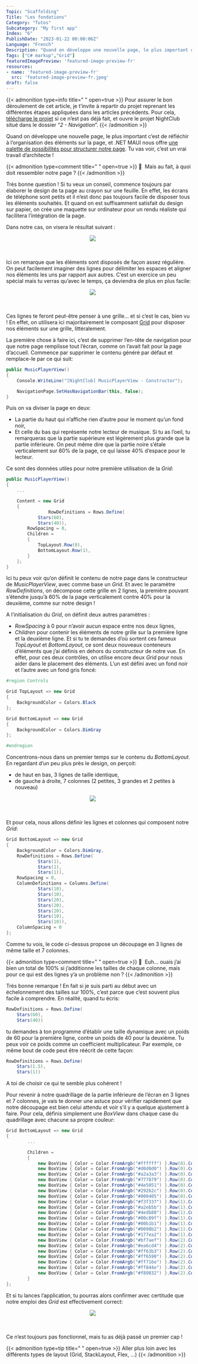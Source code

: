 ```yaml
---
Topic: "Scaffolding"
Title: "Les fondations"
Category: "Tutos"
Subcategory: "My first app"
Index: "6"
PublishDate: "2023-01-22 00:00:06Z"
Language: "French"
Description: "Quand on développe une nouvelle page, le plus important c’est de réfléchir à l’organisation des éléments sur la page. Comme tu vas le voir, c’est un vrai travail d’architecte !"
Tags: ["C# markup","Grid"]
featuredImagePreview: 'featured-image-preview-fr'
resources:
- name: 'featured-image-preview-fr'
  src: 'featured-image-preview-fr.jpeg'
draft: false
---
```


<!--more-->

<style>
.img-sizes{min-height:50px;max-height:600px;min-width:50px;max-width:600px;height:auto;width:auto}
</style>

{{< admonition type=info title="‎ " open=true >}}
Pour assurer le bon déroulement de cet article, je t’invite à repartir du projet reprenant les différentes étapes appliquées dans les articles précédents. Pour cela, [télécharge le projet](https://github.com/Kapusch/blog-dotnet-maui) si ce n’est pas déjà fait, et ouvre le projet NightClub situé dans le dossier “*2 - Navigation*”.
{{< /admonition >}}

Quand on développe une nouvelle page, le plus important c’est de réfléchir à l’organisation des éléments sur la page, et .NET MAUI nous offre [une palette de possibilités pour structurer notre page](https://learn.microsoft.com/en-us/dotnet/maui/user-interface/layouts/). Tu vas voir, c’est un vrai travail d’architecte !


{{< admonition type=comment title="‎ " open=true >}}
🐒‎ ‎ Mais au fait, à quoi doit ressembler notre page ?
{{< /admonition >}}

Très bonne question ! Si tu veux un conseil, commence toujours par élaborer le design de ta page au crayon sur une feuille. En effet, les écrans de téléphone sont petits et il n’est donc pas toujours facile de disposer tous les éléments souhaités. Et quand on est suffisamment satisfait du design sur papier, on crée une maquette sur ordinateur pour un rendu réaliste qui facilitera l’intégration de la page.

Dans notre cas, on visera le résultat suivant :

<figure><p align="center"><img class="img-sizes" src="./images/F25FC1F576D94B299848D78DBA0AF729.png"></p></figure>

Ici on remarque que les éléments sont disposés de façon assez régulière. On peut facilement imaginer des lignes pour délimiter les espaces et aligner nos éléments les uns par rapport aux autres. C’est un exercice un peu spécial mais tu verras qu’avec le temps, ça deviendra de plus en plus facile:

<figure><p align="center"><img class="img-sizes" src="./images/DC7E5A20A7CA1D0976AD5613BCC16209.png"></p></figure>

Ces lignes te feront peut-être penser à une grille… et si c’est le cas, bien vu ! En effet, on utilisera ici majoritairement le composant [Grid](https://learn.microsoft.com/en-us/dotnet/maui/user-interface/layouts/grid) pour disposer nos éléments sur une grille, littéralement.

La première chose à faire ici, c’est de supprimer l’en-tête de navigation pour que notre page remplisse tout l’écran, comme on l’avait fait pour la page d’accueil. Commence par supprimer le contenu généré par défaut et remplace-le par ce qui suit:

```csharp
public MusicPlayerView()
{
    Console.WriteLine("[NightClub] MusicPlayerView - Constructor");

    NavigationPage.SetHasNavigationBar(this, false);
}
```


Puis on va diviser la page en deux:

* La partie du haut qui n’affiche rien d’autre pour le moment qu’un fond noir,
* Et celle du bas qui représente notre lecteur de musique.
Si tu as l’oeil, tu remarqueras que la partie supérieure est légèrement plus grande que la partie inférieure. On peut même dire que la partie noire s’étale verticalement sur 60% de la page, ce qui laisse 40% d’espace pour le lecteur.

Ce sont des données utiles pour notre première utilisation de la *Grid*:

```csharp
public MusicPlayerView()
{
    ...

    Content = new Grid
    {
				RowDefinitions = Rows.Define(
            Stars(60),
            Stars(40)),
        RowSpacing = 0,
        Children =
        {
            TopLayout.Row(0),
            BottomLayout.Row(1),
        }
    };
}
```


Ici tu peux voir qu’on définit le contenu de notre page dans le constructeur de *MusicPlayerView*, avec comme base un *Grid*. Et avec le paramètre *RowDefinitions*, on décompose cette grille en 2 lignes, la première pouvant s’étendre jusqu’à 60% de la page verticalement contre 40% pour la deuxième, comme sur notre design !

A l’initialisation du *Grid*, on définit deux autres paramètres :

* *RowSpacing* à 0 pour n’avoir aucun espace entre nos deux lignes,
* *Children* pour contenir les éléments de notre grille sur la première ligne et la deuxième ligne.
Et si tu te demandes d’où sortent ces fameux *TopLayout* et *BottomLayout*, ce sont deux nouveaux conteneurs d’éléments que j’ai définis en dehors du constructeur de notre vue. En effet, pour ces deux contrôles, on utilise encore deux *Grid* pour nous aider dans le placement des éléments. L’un est défini avec un fond noir et l’autre avec un fond gris foncé:

```csharp
#region Controls

Grid TopLayout => new Grid
{
    BackgroundColor = Colors.Black
};

Grid BottomLayout => new Grid
{
    BackgroundColor = Colors.DimGray
};

#endregion
```


Concentrons-nous dans un premier temps sur le contenu du *BottomLayout*. En regardant d’un peu plus près le design, on perçoit:

* de haut en bas, 3 lignes de taille identique,
* de gauche à droite, 7 colonnes (2 petites, 3 grandes et 2 petites à nouveau)
<figure><p align="center"><img class="img-sizes" src="./images/15825CA1D0297C02D5C7C653EDA5BEA7.png"></p></figure>

Et pour cela, nous allons définir les lignes et colonnes qui composent notre *Grid*:

```csharp
Grid BottomLayout => new Grid
{
    BackgroundColor = Colors.DimGray,
    RowDefinitions = Rows.Define(
            Stars(1),
            Stars(1),
            Stars(1)),
    RowSpacing = 0,
    ColumnDefinitions = Columns.Define(
            Stars(10),
            Stars(10),
            Stars(20),
            Stars(20),
            Stars(20),
            Stars(10),
            Stars(10)),
    ColumnSpacing = 0
};
```


Comme tu vois, le code ci-dessus propose un découpage en 3 lignes de même taille et 7 colonnes.


{{< admonition type=comment title="‎ " open=true >}}
🐒‎ ‎ Euh… ouais j’ai bien un total de 100% si j’additionne les tailles de chaque colonne, mais pour ce qui est des lignes y’a un problème non ?
{{< /admonition >}}

Très bonne remarque ! En fait si je suis parti au début avec un échelonnement des tailles sur 100%, c’est parce que c’est souvent plus facile à comprendre. En réalité, quand tu écris:

```csharp
RowDefinitions = Rows.Define(
    Stars(60),
    Stars(40))
```


tu demandes à ton programme d’établir une taille dynamique avec un poids de 60 pour la première ligne, contre un poids de 40 pour la deuxième. Tu peux voir ce poids comme un coefficient multiplicateur. Par exemple, ce même bout de code peut être réécrit de cette façon:

```csharp
RowDefinitions = Rows.Define(
    Stars(1.5),
    Stars(1))
```


A toi de choisir ce qui te semble plus cohérent !

Pour revenir à notre quadrillage de la partie inférieure de l’écran en 3 lignes et 7 colonnes, je vais te donner une astuce pour vérifier rapidement que notre découpage est bien celui attendu et voir s’il y a quelque ajustement à faire. Pour cela, définis simplement une *BoxView* dans chaque case du quadrillage avec chacune sa propre couleur:

```csharp
Grid BottomLayout => new Grid
{
		...

		Children =
		{
		    new BoxView { Color = Color.FromArgb("#ffffff") }.Row(0).Column(0),
		    new BoxView { Color = Color.FromArgb("#d0d0d0") }.Row(0).Column(1),
		    new BoxView { Color = Color.FromArgb("#a2a3a3") }.Row(0).Column(2),
		    new BoxView { Color = Color.FromArgb("#777879") }.Row(0).Column(3),
		    new BoxView { Color = Color.FromArgb("#4e5051") }.Row(0).Column(4),
		    new BoxView { Color = Color.FromArgb("#292b2c") }.Row(0).Column(5),
		    new BoxView { Color = Color.FromArgb("#000405") }.Row(0).Column(6),
		    new BoxView { Color = Color.FromArgb("#f3f337") }.Row(1).Column(0),
		    new BoxView { Color = Color.FromArgb("#a2eb5b") }.Row(1).Column(1),
		    new BoxView { Color = Color.FromArgb("#4edb80") }.Row(1).Column(2),
		    new BoxView { Color = Color.FromArgb("#00c89f") }.Row(1).Column(3),
		    new BoxView { Color = Color.FromArgb("#00b1b1") }.Row(1).Column(4),
		    new BoxView { Color = Color.FromArgb("#0098b2") }.Row(1).Column(5),
		    new BoxView { Color = Color.FromArgb("#177ea2") }.Row(1).Column(6),
		    new BoxView { Color = Color.FromArgb("#bf7aef") }.Row(2).Column(0),
		    new BoxView { Color = Color.FromArgb("#ea6cd4") }.Row(2).Column(1),
		    new BoxView { Color = Color.FromArgb("#ff63b3") }.Row(2).Column(2),
		    new BoxView { Color = Color.FromArgb("#ff6590") }.Row(2).Column(3),
		    new BoxView { Color = Color.FromArgb("#ff716e") }.Row(2).Column(4),
		    new BoxView { Color = Color.FromArgb("#ff844e") }.Row(2).Column(5),
		    new BoxView { Color = Color.FromArgb("#f89832") }.Row(2).Column(6),
		}
};
```


Et si tu lances l’application, tu pourras alors confirmer avec certitude que notre emploi des *Grid* est effectivement correct:

<figure><p align="center"><img class="img-sizes" src="./images/F9032472788C6B235E788E30A9EE9C21.png"></p></figure>

Ce n’est toujours pas fonctionnel, mais tu as déjà passé un premier cap !


{{< admonition type=tip title="‎ " open=true >}}
Aller plus loin avec les différents types de layout (Grid, StackLayout, Flex, …)
{{< /admonition >}}



